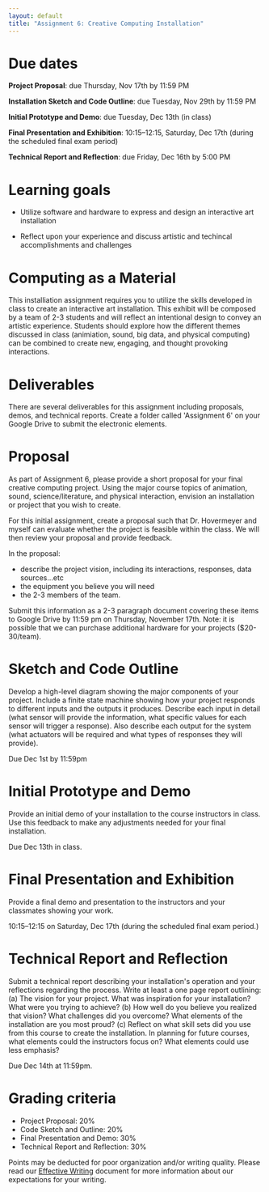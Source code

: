 ```yaml
---
layout: default
title: "Assignment 6: Creative Computing Installation"
---
```


# Due dates

**Project Proposal**: due Thursday, Nov 17th by 11:59 PM

**Installation Sketch and Code Outline**: due Tuesday, Nov 29th by 11:59 PM

**Initial Prototype and Demo**: due Tuesday, Dec 13th (in class)

**Final Presentation and Exhibition**: 10:15&ndash;12:15, Saturday, Dec 17th (during the scheduled final exam period)

**Technical Report and Reflection**: due Friday, Dec 16th by 5:00 PM

# Learning goals

* Utilize software and hardware to express and design an interactive art installation

* Reflect upon your experience and discuss artistic and techincal accomplishments and challenges

# Computing as a Material
This installiation assignment requires you to utilize the skills developed in class to create an interactive art installation. This exhibit will be composed by a team of 2-3 students and will reflect an intentional design to convey an artistic experience. Students should explore how the different themes discussed in class (animiation, sound, big data, and physical computing) can be combined to create new, engaging, and thought provoking interactions.

# Deliverables

There are several deliverables for this assignment including proposals, demos, and technical reports. Create a folder called 'Assignment 6' on your Google Drive to submit the electronic elements.

# Proposal

As part of Assignment 6, please provide a short proposal for your final creative computing project. Using the major course topics of animation, sound, science/literature, and physical interaction, envision an installation or project that you wish to create. 

For this initial assignment, create a proposal such that Dr. Hovermeyer and myself can evaluate whether the project is feasible within the class. We will then review your proposal and provide feedback. 

In the proposal: 

* describe the project vision, including its interactions, responses, data sources...etc
* the equipment you believe you will need
* the 2-3 members of the team. 
  
Submit this information as a 2-3 paragraph document covering these items to Google Drive by 11:59 pm on Thursday, November 17th. Note: it is possible that we can purchase additional hardware for your projects ($20-30/team). 

# Sketch and Code Outline
Develop a high-level diagram showing the major components of your project. Include a finite state machine showing how your project responds to different inputs and the outputs it produces. Describe each input in detail (what sensor will provide the information, what specific values for each sensor will trigger a response). Also describe each output for the system (what actuators will be required and what types of responses they will provide).

Due Dec 1st by 11:59pm

# Initial Prototype and Demo
Provide an initial demo of your installation to the course instructors in class. Use this feedback to make any adjustments needed for your final installation.

Due Dec 13th in class.

# Final Presentation and Exhibition
Provide a final demo and presentation to the instructors and your classmates showing your work. 

10:15&ndash;12:15 on Saturday, Dec 17th (during the scheduled final exam period.)

# Technical Report and Reflection
Submit a technical report describing your installation's operation and your reflections regarding the process. Write at least a one page report outlining: (a) The vision for your project. What was inspiration for your installation? What were you trying to achieve? (b) How well do you believe you realized that vision? What challenges did you overcome? What elements of the installation are you most proud? (c) Reflect on what skill sets did you use from this course to create the installation. In planning for future courses, what elements could the instructors focus on? What elements could use less emphasis?

Due Dec 14th at 11:59pm.


# Grading criteria

* Project Proposal: 20%
* Code Sketch and Outline: 20%
* Final Presentation and Demo: 30%
* Technical Report and Reflection: 30%

Points may be deducted for poor organization and/or writing quality.  Please read our [Effective Writing](../outcomes/writing.html) document for more information about our expectations for your writing.


<!--
Your essay will be graded as follows:

* Stating your position: up to 15 points
* Arguments in support of your position: up to 40 points
* Citing appropriate evidence (including at least one additional source): up to 15 points
* Conclusions: up to 15 points
* List of works cited: up to 15 points
-->

<!-- vim:set wrap: ­-->
<!-- vim:set linebreak: -->
<!-- vim:set nolist: -->
